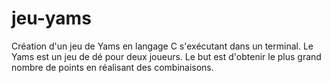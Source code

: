 # jeu-yams
Création d'un jeu de Yams en langage C s'exécutant dans un terminal. Le Yams est un jeu de dé pour deux joueurs. Le but est d'obtenir le plus grand nombre de points en réalisant des combinaisons.
